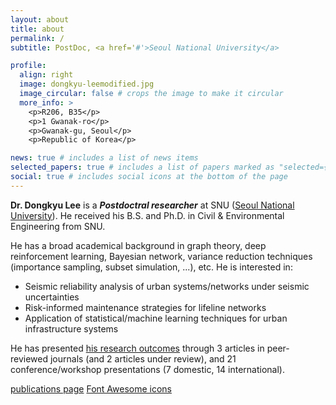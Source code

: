 ```yaml
---
layout: about
title: about
permalink: /
subtitle: PostDoc, <a href='#'>Seoul National University</a>

profile:
  align: right
  image: dongkyu-leemodified.jpg
  image_circular: false # crops the image to make it circular
  more_info: >
    <p>R206, B35</p>
    <p>1 Gwanak-ro</p>
    <p>Gwanak-gu, Seoul</p>
    <p>Republic of Korea</p>

news: true # includes a list of news items
selected_papers: true # includes a list of papers marked as "selected={true}"
social: true # includes social icons at the bottom of the page
---
```


**Dr. Dongkyu Lee** is a **_Postdoctral researcher_** at SNU ([Seoul National University](https://en.snu.ac.kr/)). He received his B.S. and Ph.D. in Civil & Environmental Engineering from SNU. 

He has a broad academical background in graph theory, deep reinforcement learning, Bayesian network, variance reduction techniques (importance sampling, subset simulation, ...), etc. He is interested in: 
- Seismic reliability analysis of urban systems/networks under seismic uncertainties
- Risk-informed maintenance strategies for lifeline networks
- Application of statistical/machine learning techniques for urban infrastructure systems

He has presented [his research outcomes](https://scholar.google.co.kr/citations?user=cLfMY9wAAAAJ&hl=ko) through 3 articles in peer-reviewed journals (and 2 articles under review), and 21 conference/workshop presentations (7 domestic, 14 international).


[publications page](/publications/) 
[Font Awesome icons](https://fontawesome.com/)
